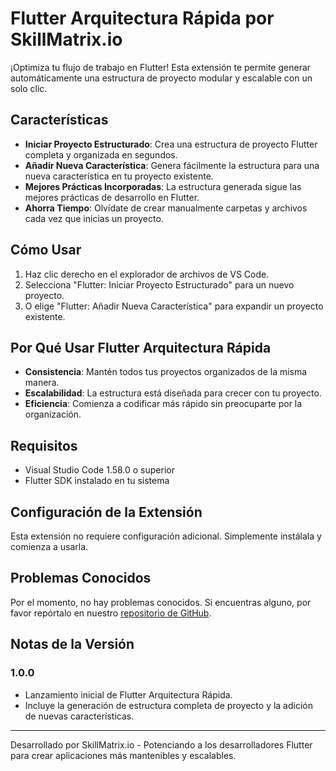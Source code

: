 # Flutter Arquitectura Rápida por SkillMatrix.io

¡Optimiza tu flujo de trabajo en Flutter! Esta extensión te permite generar automáticamente una estructura de proyecto modular y escalable con un solo clic.

## Características

- **Iniciar Proyecto Estructurado**: Crea una estructura de proyecto Flutter completa y organizada en segundos.
- **Añadir Nueva Característica**: Genera fácilmente la estructura para una nueva característica en tu proyecto existente.
- **Mejores Prácticas Incorporadas**: La estructura generada sigue las mejores prácticas de desarrollo en Flutter.
- **Ahorra Tiempo**: Olvídate de crear manualmente carpetas y archivos cada vez que inicias un proyecto.

## Cómo Usar

1. Haz clic derecho en el explorador de archivos de VS Code.
2. Selecciona "Flutter: Iniciar Proyecto Estructurado" para un nuevo proyecto.
3. O elige "Flutter: Añadir Nueva Característica" para expandir un proyecto existente.

## Por Qué Usar Flutter Arquitectura Rápida

- **Consistencia**: Mantén todos tus proyectos organizados de la misma manera.
- **Escalabilidad**: La estructura está diseñada para crecer con tu proyecto.
- **Eficiencia**: Comienza a codificar más rápido sin preocuparte por la organización.

## Requisitos

- Visual Studio Code 1.58.0 o superior
- Flutter SDK instalado en tu sistema

## Configuración de la Extensión

Esta extensión no requiere configuración adicional. Simplemente instálala y comienza a usarla.

## Problemas Conocidos

Por el momento, no hay problemas conocidos. Si encuentras alguno, por favor repórtalo en nuestro [repositorio de GitHub](link-to-your-github-repo).

## Notas de la Versión

### 1.0.0

- Lanzamiento inicial de Flutter Arquitectura Rápida.
- Incluye la generación de estructura completa de proyecto y la adición de nuevas características.

---

Desarrollado por SkillMatrix.io - Potenciando a los desarrolladores Flutter para crear aplicaciones más mantenibles y escalables.
